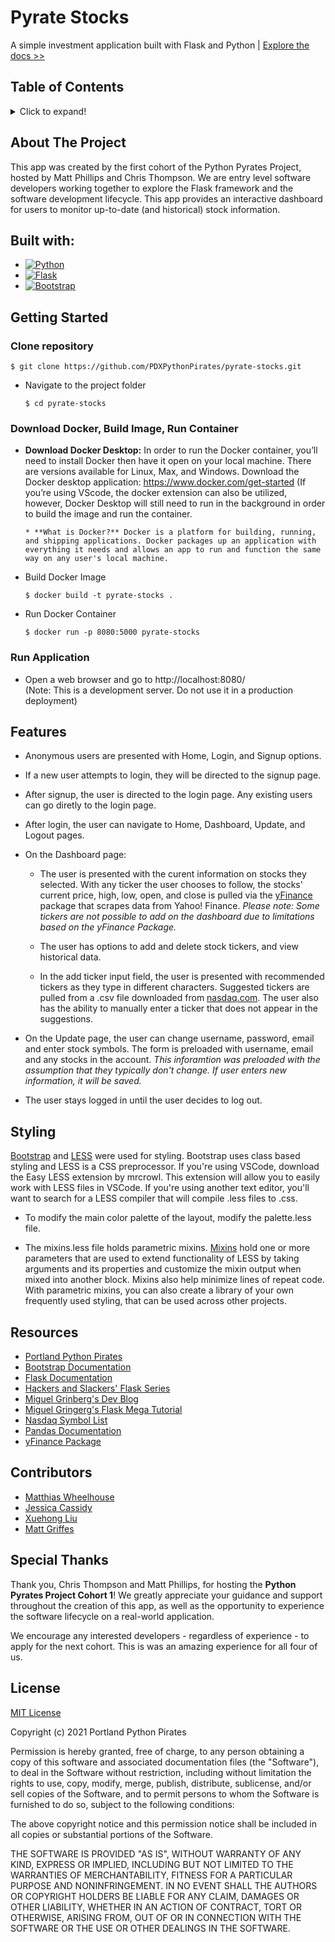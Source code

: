 # **Pyrate Stocks**

A simple investment application built with Flask and Python | [Explore the docs >>](https://github.com/PDXPythonPirates/python-pirates-project-cohort-1)


## **Table of Contents**

<details>
	<summary>Click to expand!</summary>

- [About the Project](https://github.com/PDXPythonPirates/python-pirates-project-cohort-1/blob/main/README.md#about-the-project)

- [Built With](https://github.com/PDXPythonPirates/python-pirates-project-cohort-1/blob/main/README.md#built-with)

- [Getting Started](https://github.com/PDXPythonPirates/python-pirates-project-cohort-1/blob/main/README.md#getting-started)
	
- [Features](https://github.com/PDXPythonPirates/python-pirates-project-cohort-1/blob/main/README.md#features)

- [Styling](https://github.com/PDXPythonPirates/python-pirates-project-cohort-1#styling)

- [Contributors](https://github.com/PDXPythonPirates/python-pirates-project-cohort-1/blob/main/README.md#contributors)

- [Resources](https://github.com/PDXPythonPirates/python-pirates-project-cohort-1/blob/main/README.md#resources)

- [Special Thanks](https://github.com/PDXPythonPirates/python-pirates-project-cohort-1/blob/main/README.md#special-thanks)

- [License](https://github.com/PDXPythonPirates/python-pirates-project-cohort-1/blob/main/README.md#license)

</details>


## **About The Project** 

This app was created by the first cohort of the Python Pyrates Project, hosted by Matt Phillips and Chris Thompson. We are entry level software developers working together to explore the Flask framework and the software development lifecycle. This app provides an interactive dashboard for users to monitor up-to-date (and historical) stock information.


## **Built with:**

* [![Python](https://img.shields.io/badge/python-3.8.5-blue.svg)](https://www.python.org/downloads/release/python-385/)
* [![Flask](https://img.shields.io/badge/flask-1.1.2-blue.svg)](https://flask.palletsprojects.com/en/1.1.x/installation/)  
* [![Bootstrap](https://img.shields.io/badge/bootstrap-v5.0-blue)](https://getbootstrap.com/docs/5.0/getting-started/introduction/)


## **Getting Started**

### **Clone repository**

    $ git clone https://github.com/PDXPythonPirates/pyrate-stocks.git

* Navigate to the project folder

      $ cd pyrate-stocks
      
### **Download Docker, Build Image, Run Container**

* **Download Docker Desktop:** In order to run the Docker container, you’ll need to install Docker then have it open on your local machine. There are versions available for Linux, Max, and Windows. Download the Docker desktop application: https://www.docker.com/get-started (If you’re using VScode, the docker extension can also be utilized, however, Docker Desktop will still need to run in the background in order to build the image and run the container.
      
      * **What is Docker?** Docker is a platform for building, running, and shipping applications. Docker packages up an application with everything it needs and allows an app to run and function the same way on any user's local machine.

* Build Docker Image

      $ docker build -t pyrate-stocks .

* Run Docker Container

      $ docker run -p 8080:5000 pyrate-stocks
    
### Run Application

* Open a web browser and go to http://localhost:8080/ \
(Note: This is a development server. Do not use it in a production deployment)

## **Features**

- Anonymous users are presented with Home, Login, and Signup options.

- If a new user attempts to login, they will be directed to the signup page.
 
- After signup, the user is directed to the login page. Any existing users can go diretly to the login page.
 
- After login, the user can navigate to Home, Dashboard, Update, and Logout pages.

- On the Dashboard page: 
 	- The user is presented with the curent information on stocks they selected.  With any ticker the user chooses to follow, the stocks' current price, high, low, open, and close is pulled via the [yFinance](https://pypi.org/project/yfinance/) package that scrapes data from Yahoo! Finance. *Please note: Some tickers are not possible to add on the dashboard due to limitations based on the yFinance Package.*
	
	- The user has options to add and delete stock tickers, and view historical data. 
	
	- In the add ticker input field, the user is presented with recommended tickers as they type in different characters. Suggested tickers are pulled from a .csv file downloaded from [nasdaq.com](https://www.nasdaq.com/market-activity/stocks/screener). The user also has the ability to manually enter a ticker that does not appear in the suggestions.

- On the Update page, the user can change username, password, email and enter stock symbols.  The form is preloaded with username, email and any stocks in the account. *This inforamtion was preloaded with the assumption that they typically don't change. If user enters new information, it will be saved.*

- The user stays logged in until the user decides to log out.  

## **Styling**

[Bootstrap](https://getbootstrap.com/) and [LESS](http://lesscss.org/) were used for styling. Bootstrap uses class based styling and LESS is a CSS preprocessor. If you're using VSCode, download the Easy LESS extension by mrcrowl. This extension will allow you to easily work with LESS files in VSCode. If you're using another text editor, you'll want to search for a LESS compiler that will compile .less files to .css. 

- To modify the main color palette of the layout, modify the palette.less file.

- The mixins.less file holds parametric mixins. [Mixins](http://lesscss.org/#mixins) hold one or more parameters that are used to extend functionality of LESS by taking arguments and its properties and customize the mixin output when mixed into another block. Mixins also help minimize lines of repeat code. With parametric mixins, you can also create a library of your own frequently used styling, that can be used across other projects.

## **Resources**

- [Portland Python Pirates](https://github.com/PDXPythonPirates)
- [Bootstrap Documentation](https://getbootstrap.com/)
- [Flask Documentation](https://flask.palletsprojects.com/en/1.1.x/)
- [Hackers and Slackers' Flask Series](https://hackersandslackers.com/series/build-flask-apps/)
- [Miguel Grinberg's Dev Blog](https://blog.miguelgrinberg.com/category/Flask)
- [Miguel Gringerg's Flask Mega Tutorial](https://blog.miguelgrinberg.com/post/the-flask-mega-tutorial-part-i-hello-world)
- [Nasdaq Symbol List](https://www.nasdaq.com/market-activity/stocks/screener)
- [Pandas Documentation](https://pandas.pydata.org/pandas-docs/stable/user_guide/index.html)
- [yFinance Package](https://pypi.org/project/yfinance/)

## **Contributors**

- [Matthias Wheelhouse](https://www.linkedin.com/in/mattiwheels/)
- [Jessica Cassidy](https://www.linkedin.com/in/cassjs/)
- [Xuehong Liu](https://www.linkedin.com/in/xuehong-liu/)
- [Matt Griffes](https://www.linkedin.com/in/matthewgriffes/)

## **Special Thanks**

Thank you, Chris Thompson and Matt Phillips, for hosting the **Python Pyrates Project Cohort 1**! We greatly appreciate your guidance and support throughout the creation of this app, as well as the opportunity to experience the software lifecycle on a real-world application.

We encourage any interested developers - regardless of experience - to apply for the next cohort. This is was an amazing experience for all four of us.

## **License**

[MIT License](https://opensource.org/licenses/MIT)

Copyright (c) 2021 Portland Python Pirates

Permission is hereby granted, free of charge, to any person obtaining a copy of this software and associated documentation files (the "Software"), to deal in the Software without restriction, including without limitation the rights to use, copy, modify, merge, publish, distribute, sublicense, and/or sell copies of the Software, and to permit persons to whom the Software is furnished to do so, subject to the following conditions:

The above copyright notice and this permission notice shall be included in all copies or substantial portions of the Software.

THE SOFTWARE IS PROVIDED "AS IS", WITHOUT WARRANTY OF ANY KIND, EXPRESS OR IMPLIED, INCLUDING BUT NOT LIMITED TO THE WARRANTIES OF MERCHANTABILITY, FITNESS FOR A PARTICULAR PURPOSE AND NONINFRINGEMENT. IN NO EVENT SHALL THE AUTHORS OR COPYRIGHT HOLDERS BE LIABLE FOR ANY CLAIM, DAMAGES OR OTHER LIABILITY, WHETHER IN AN ACTION OF CONTRACT, TORT OR OTHERWISE, ARISING FROM, OUT OF OR IN CONNECTION WITH THE SOFTWARE OR THE USE OR OTHER DEALINGS IN THE SOFTWARE.
